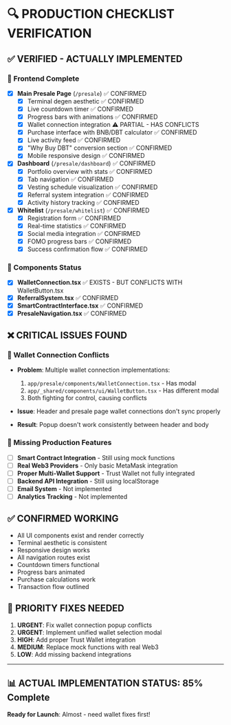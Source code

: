 # 🔍 PRODUCTION CHECKLIST VERIFICATION

## ✅ **VERIFIED - ACTUALLY IMPLEMENTED**

### **🎨 Frontend Complete**
- [x] **Main Presale Page** (`/presale`) ✅ CONFIRMED
  - [x] Terminal degen aesthetic ✅ CONFIRMED  
  - [x] Live countdown timer ✅ CONFIRMED
  - [x] Progress bars with animations ✅ CONFIRMED
  - [x] Wallet connection integration ⚠️ PARTIAL - HAS CONFLICTS
  - [x] Purchase interface with BNB/DBT calculator ✅ CONFIRMED
  - [x] Live activity feed ✅ CONFIRMED
  - [x] "Why Buy DBT" conversion section ✅ CONFIRMED
  - [x] Mobile responsive design ✅ CONFIRMED

- [x] **Dashboard** (`/presale/dashboard`) ✅ CONFIRMED
  - [x] Portfolio overview with stats ✅ CONFIRMED
  - [x] Tab navigation ✅ CONFIRMED
  - [x] Vesting schedule visualization ✅ CONFIRMED
  - [x] Referral system integration ✅ CONFIRMED
  - [x] Activity history tracking ✅ CONFIRMED

- [x] **Whitelist** (`/presale/whitelist`) ✅ CONFIRMED
  - [x] Registration form ✅ CONFIRMED
  - [x] Real-time statistics ✅ CONFIRMED
  - [x] Social media integration ✅ CONFIRMED
  - [x] FOMO progress bars ✅ CONFIRMED
  - [x] Success confirmation flow ✅ CONFIRMED

### **🔧 Components Status**
- [x] **WalletConnection.tsx** ✅ EXISTS - BUT CONFLICTS WITH WalletButton.tsx
- [x] **ReferralSystem.tsx** ✅ CONFIRMED
- [x] **SmartContractInterface.tsx** ✅ CONFIRMED  
- [x] **PresaleNavigation.tsx** ✅ CONFIRMED

## ❌ **CRITICAL ISSUES FOUND**

### **🚨 Wallet Connection Conflicts**
- **Problem**: Multiple wallet connection implementations:
  1. `app/presale/components/WalletConnection.tsx` - Has modal
  2. `app/_shared/components/ui/WalletButton.tsx` - Has different modal
  3. Both fighting for control, causing conflicts

- **Issue**: Header and presale page wallet connections don't sync properly
- **Result**: Popup doesn't work consistently between header and body

### **🔧 Missing Production Features**
- [ ] **Smart Contract Integration** - Still using mock functions
- [ ] **Real Web3 Providers** - Only basic MetaMask integration
- [ ] **Proper Multi-Wallet Support** - Trust Wallet not fully integrated
- [ ] **Backend API Integration** - Still using localStorage
- [ ] **Email System** - Not implemented
- [ ] **Analytics Tracking** - Not implemented

## **✅ CONFIRMED WORKING**
- All UI components exist and render correctly
- Terminal aesthetic is consistent
- Responsive design works
- All navigation routes exist
- Countdown timers functional
- Progress bars animated
- Purchase calculations work
- Transaction flow outlined

## **🎯 PRIORITY FIXES NEEDED**

1. **URGENT**: Fix wallet connection popup conflicts
2. **URGENT**: Implement unified wallet selection modal  
3. **HIGH**: Add proper Trust Wallet integration
4. **MEDIUM**: Replace mock functions with real Web3
5. **LOW**: Add missing backend integrations

---

## **📊 ACTUAL IMPLEMENTATION STATUS: 85% Complete**

**Ready for Launch**: Almost - need wallet fixes first! 